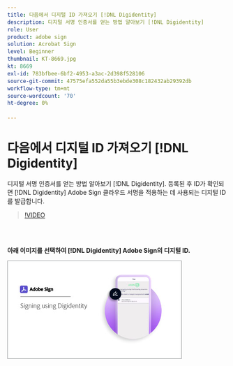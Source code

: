 ```yaml
---
title: 다음에서 디지털 ID 가져오기 [!DNL Digidentity]
description: 디지털 서명 인증서를 얻는 방법 알아보기 [!DNL Digidentity]
role: User
product: adobe sign
solution: Acrobat Sign
level: Beginner
thumbnail: KT-8669.jpg
kt: 8669
exl-id: 783bfbee-6bf2-4953-a3ac-2d398f528106
source-git-commit: 47575efa552da55b3ebde308c182432ab29392db
workflow-type: tm+mt
source-wordcount: '70'
ht-degree: 0%

---
```


# 다음에서 디지털 ID 가져오기 [!DNL Digidentity]

디지털 서명 인증서를 얻는 방법 알아보기 [!DNL Digidentity]. 등록된 후 ID가 확인되면 [!DNL Digidentity] Adobe Sign 클라우드 서명을 적용하는 데 사용되는 디지털 ID를 발급합니다.

>[!VIDEO](https://video.tv.adobe.com/v/337067?hidetitle=true)

<br> 

**아래 이미지를 선택하여 [!DNL Digidentity] Adobe Sign의 디지털 ID.**

[![이미지](assets/Digidentitysign_400.png)](digidentity-sign.md)
